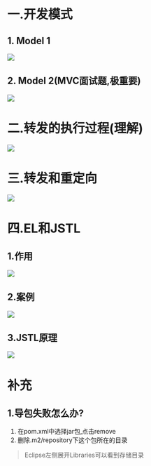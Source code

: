 # 一.开发模式
## 1. Model 1
![](1.png)

## 2. Model 2(MVC面试题,极重要)
![](2.png)

# 二.转发的执行过程(理解)
![](3.png)

# 三.转发和重定向
![](4.png)

# 四.EL和JSTL
## 1.作用
![](5.png)

## 2.案例
![](6.png)

## 3.JSTL原理
![](7.png)

# 补充
## 1.导包失败怎么办?
1. 在pom.xml中选择jar包,点击remove
2. 删除.m2/repository下这个包所在的目录
> Eclipse左侧展开Libraries可以看到存储目录